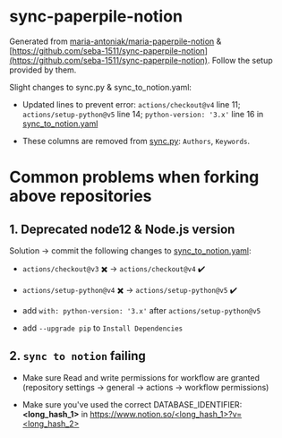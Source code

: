 # sync-paperpile-notion

Generated from [maria-antoniak/maria-paperpile-notion](https://github.com/maria-antoniak/maria-paperpile-notion) & [https://github.com/seba-1511/sync-paperpile-notion](https://github.com/seba-1511/sync-paperpile-notion). Follow the setup provided by them.

Slight changes to sync.py & sync_to_notion.yaml:

- Updated lines to prevent error: `actions/checkout@v4` line 11; `actions/setup-python@v5` line 14; `python-version: '3.x'` line 16 in [sync_to_notion.yaml](https://github.com/Elahekhezri/maria-paperpile-notion/blob/main/.github/workflows/sync_to_notion.yaml) 
    
- These columns are removed from [sync.py](https://github.com/Elahekhezri/maria-paperpile-notion/blob/main/sync.py): `Authors`, `Keywords`.

# Common problems when forking above repositories

## 1. Deprecated node12 & Node.js version

Solution -> commit the following changes to [sync_to_notion.yaml](https://github.com/Elahekhezri/maria-paperpile-notion/blob/main/.github/workflows/sync_to_notion.yaml):
- `actions/checkout@v3` ✖️ -> `actions/checkout@v4` ✔️

- `actions/setup-python@v4` ✖️ -> `actions/setup-python@v5` ✔️

- add `with: python-version: '3.x'` after `actions/setup-python@v5`

- add `--upgrade pip` to `Install Dependencies`

## 2. `sync to notion` failing

- Make sure Read and write permissions for workflow are granted (repository settings -> general -> actions -> workflow permissions)

- Make sure you've used the correct DATABASE_IDENTIFIER: **<long_hash_1>** in [https://www.notion.so/<long_hash_1>?v=<long_hash_2>](https://www.notion.so/<long_hash_1>?v=<long_hash_2>)
